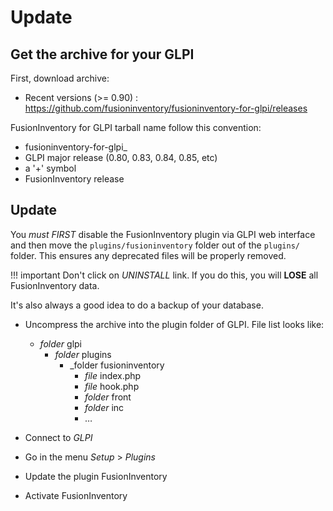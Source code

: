 # Update

## Get the archive for your GLPI

First, download archive: 

* Recent versions (>= 0.90) : <https://github.com/fusioninventory/fusioninventory-for-glpi/releases>

FusionInventory for GLPI tarball name follow this convention:

* fusioninventory-for-glpi_
* GLPI major release (0.80, 0.83, 0.84, 0.85, etc)
* a '+' symbol
* FusionInventory release

## Update

You *must* *FIRST* disable the FusionInventory plugin via GLPI web interface and then move the `plugins/fusioninventory` folder out of the `plugins/` folder. This ensures any deprecated files will be properly removed.

!!! important
    Don't click on <em>UNINSTALL</em> link. If you do this, you will **LOSE** all FusionInventory data.

It's also always a good idea to do a backup of your database.

* Uncompress the archive into the plugin folder of GLPI. File list looks like:

    - _folder_ glpi
      - _folder_ plugins
         - _folder fusioninventory
            - _file_ index.php
            - _file_ hook.php
            - _folder_ front
            - _folder_ inc
            - …

* Connect to _GLPI_
* Go in the menu _Setup_ > _Plugins_
* Update the plugin FusionInventory
* Activate FusionInventory 


